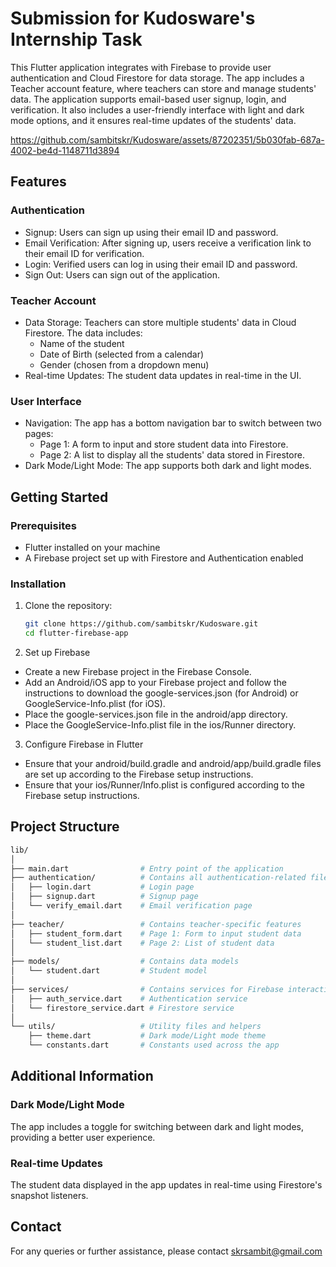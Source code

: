 
# Submission for Kudosware's Internship Task

This Flutter application integrates with Firebase to provide user authentication and Cloud Firestore for data storage. The app includes a Teacher account feature, where teachers can store and manage students' data. The application supports email-based user signup, login, and verification. It also includes a user-friendly interface with light and dark mode options, and it ensures real-time updates of the students' data.

https://github.com/sambitskr/Kudosware/assets/87202351/5b030fab-687a-4002-be4d-1148711d3894

## Features

### Authentication
- Signup: Users can sign up using their email ID and password.
- Email Verification: After signing up, users receive a verification link to their email ID for verification.
- Login: Verified users can log in using their email ID and password.
- Sign Out: Users can sign out of the application.
### Teacher Account
- Data Storage: Teachers can store multiple students' data in Cloud Firestore. The data includes:
    - Name of the student
    - Date of Birth (selected from a calendar)
    - Gender (chosen from a dropdown menu)
- Real-time Updates: The student data updates in real-time in the UI.
### User Interface
- Navigation: The app has a bottom navigation bar to switch between two pages:
    - Page 1: A form to input and store student data into Firestore.
    - Page 2: A list to display all the students' data stored in Firestore.
- Dark Mode/Light Mode: The app supports both dark and light modes.

## Getting Started
### Prerequisites
- Flutter installed on your machine
- A Firebase project set up with Firestore and Authentication enabled
### Installation
1. Clone the repository:

   ```bash
   git clone https://github.com/sambitskr/Kudosware.git
   cd flutter-firebase-app
2. Set up Firebase
- Create a new Firebase project in the Firebase Console.
- Add an Android/iOS app to your Firebase project and follow the instructions to download the google-services.json (for Android) or GoogleService-Info.plist (for iOS).
- Place the google-services.json file in the android/app directory.
- Place the GoogleService-Info.plist file in the ios/Runner directory.
3. Configure Firebase in Flutter
- Ensure that your android/build.gradle and android/app/build.gradle files are set up according to the Firebase setup instructions.
- Ensure that your ios/Runner/Info.plist is configured according to the Firebase setup instructions.
## Project Structure
```bash 
lib/
│
├── main.dart                # Entry point of the application
├── authentication/          # Contains all authentication-related files
│   ├── login.dart           # Login page
│   ├── signup.dart          # Signup page
│   └── verify_email.dart    # Email verification page
│
├── teacher/                 # Contains teacher-specific features
│   ├── student_form.dart    # Page 1: Form to input student data
│   └── student_list.dart    # Page 2: List of student data
│
├── models/                  # Contains data models
│   └── student.dart         # Student model
│
├── services/                # Contains services for Firebase interaction
│   ├── auth_service.dart    # Authentication service
│   └── firestore_service.dart # Firestore service
│
└── utils/                   # Utility files and helpers
    ├── theme.dart           # Dark mode/Light mode theme
    └── constants.dart       # Constants used across the app
```


## Additional Information
### Dark Mode/Light Mode
The app includes a toggle for switching between dark and light modes, providing a better user experience.

### Real-time Updates
The student data displayed in the app updates in real-time using Firestore's snapshot listeners.
## Contact
For any queries or further assistance, please contact skrsambit@gmail.com
